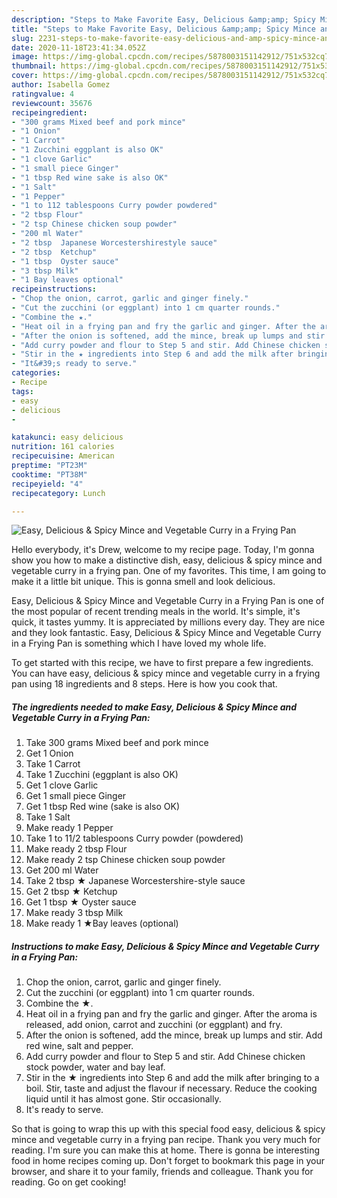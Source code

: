 ```yaml
---
description: "Steps to Make Favorite Easy, Delicious &amp;amp; Spicy Mince and Vegetable Curry in a Frying Pan"
title: "Steps to Make Favorite Easy, Delicious &amp;amp; Spicy Mince and Vegetable Curry in a Frying Pan"
slug: 2231-steps-to-make-favorite-easy-delicious-and-amp-spicy-mince-and-vegetable-curry-in-a-frying-pan
date: 2020-11-18T23:41:34.052Z
image: https://img-global.cpcdn.com/recipes/5878003151142912/751x532cq70/easy-delicious-spicy-mince-and-vegetable-curry-in-a-frying-pan-recipe-main-photo.jpg
thumbnail: https://img-global.cpcdn.com/recipes/5878003151142912/751x532cq70/easy-delicious-spicy-mince-and-vegetable-curry-in-a-frying-pan-recipe-main-photo.jpg
cover: https://img-global.cpcdn.com/recipes/5878003151142912/751x532cq70/easy-delicious-spicy-mince-and-vegetable-curry-in-a-frying-pan-recipe-main-photo.jpg
author: Isabella Gomez
ratingvalue: 4
reviewcount: 35676
recipeingredient:
- "300 grams Mixed beef and pork mince"
- "1 Onion"
- "1 Carrot"
- "1 Zucchini eggplant is also OK"
- "1 clove Garlic"
- "1 small piece Ginger"
- "1 tbsp Red wine sake is also OK"
- "1 Salt"
- "1 Pepper"
- "1 to 112 tablespoons Curry powder powdered"
- "2 tbsp Flour"
- "2 tsp Chinese chicken soup powder"
- "200 ml Water"
- "2 tbsp  Japanese Worcestershirestyle sauce"
- "2 tbsp  Ketchup"
- "1 tbsp  Oyster sauce"
- "3 tbsp Milk"
- "1 Bay leaves optional"
recipeinstructions:
- "Chop the onion, carrot, garlic and ginger finely."
- "Cut the zucchini (or eggplant) into 1 cm quarter rounds."
- "Combine the ★."
- "Heat oil in a frying pan and fry the garlic and ginger. After the aroma is released, add onion, carrot and zucchini (or eggplant) and fry."
- "After the onion is softened, add the mince, break up lumps and stir. Add red wine, salt and pepper."
- "Add curry powder and flour to Step 5 and stir. Add Chinese chicken stock powder, water and bay leaf."
- "Stir in the ★ ingredients into Step 6 and add the milk after bringing to a boil. Stir, taste and adjust the flavour if necessary. Reduce the cooking liquid until it has almost gone. Stir occasionally."
- "It&#39;s ready to serve."
categories:
- Recipe
tags:
- easy
- delicious
- 

katakunci: easy delicious  
nutrition: 161 calories
recipecuisine: American
preptime: "PT23M"
cooktime: "PT38M"
recipeyield: "4"
recipecategory: Lunch

---
```



![Easy, Delicious &amp; Spicy Mince and Vegetable Curry in a Frying Pan](https://img-global.cpcdn.com/recipes/5878003151142912/751x532cq70/easy-delicious-spicy-mince-and-vegetable-curry-in-a-frying-pan-recipe-main-photo.jpg)

Hello everybody, it's Drew, welcome to my recipe page. Today, I'm gonna show you how to make a distinctive dish, easy, delicious &amp; spicy mince and vegetable curry in a frying pan. One of my favorites. This time, I am going to make it a little bit unique. This is gonna smell and look delicious.



Easy, Delicious &amp; Spicy Mince and Vegetable Curry in a Frying Pan is one of the most popular of recent trending meals in the world. It's simple, it's quick, it tastes yummy. It is appreciated by millions every day. They are nice and they look fantastic. Easy, Delicious &amp; Spicy Mince and Vegetable Curry in a Frying Pan is something which I have loved my whole life.


To get started with this recipe, we have to first prepare a few ingredients. You can have easy, delicious &amp; spicy mince and vegetable curry in a frying pan using 18 ingredients and 8 steps. Here is how you cook that.

<!--inarticleads1-->

##### The ingredients needed to make Easy, Delicious &amp; Spicy Mince and Vegetable Curry in a Frying Pan:

1. Take 300 grams Mixed beef and pork mince
1. Get 1 Onion
1. Take 1 Carrot
1. Take 1 Zucchini (eggplant is also OK)
1. Get 1 clove Garlic
1. Get 1 small piece Ginger
1. Get 1 tbsp Red wine (sake is also OK)
1. Take 1 Salt
1. Make ready 1 Pepper
1. Take 1 to 11/2 tablespoons Curry powder (powdered)
1. Make ready 2 tbsp Flour
1. Make ready 2 tsp Chinese chicken soup powder
1. Get 200 ml Water
1. Take 2 tbsp ★ Japanese Worcestershire-style sauce
1. Get 2 tbsp ★ Ketchup
1. Get 1 tbsp ★ Oyster sauce
1. Make ready 3 tbsp Milk
1. Make ready 1 ★Bay leaves (optional)




<!--inarticleads2-->

##### Instructions to make Easy, Delicious &amp; Spicy Mince and Vegetable Curry in a Frying Pan:

1. Chop the onion, carrot, garlic and ginger finely.
1. Cut the zucchini (or eggplant) into 1 cm quarter rounds.
1. Combine the ★.
1. Heat oil in a frying pan and fry the garlic and ginger. After the aroma is released, add onion, carrot and zucchini (or eggplant) and fry.
1. After the onion is softened, add the mince, break up lumps and stir. Add red wine, salt and pepper.
1. Add curry powder and flour to Step 5 and stir. Add Chinese chicken stock powder, water and bay leaf.
1. Stir in the ★ ingredients into Step 6 and add the milk after bringing to a boil. Stir, taste and adjust the flavour if necessary. Reduce the cooking liquid until it has almost gone. Stir occasionally.
1. It&#39;s ready to serve.




So that is going to wrap this up with this special food easy, delicious &amp; spicy mince and vegetable curry in a frying pan recipe. Thank you very much for reading. I'm sure you can make this at home. There is gonna be interesting food in home recipes coming up. Don't forget to bookmark this page in your browser, and share it to your family, friends and colleague. Thank you for reading. Go on get cooking!
